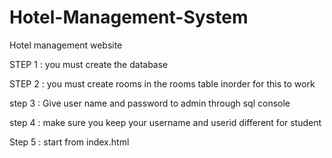 # Hotel-Management-System
Hotel management website

STEP 1 : you must create the database 

STEP 2 : you must create rooms in the rooms table inorder for this to work

step 3 : Give user name and password to admin through sql console

step 4 : make sure you keep your username and userid different for student

Step 5 : start from index.html
